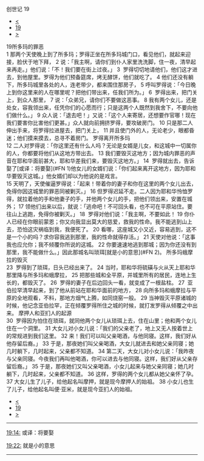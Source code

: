 ﻿





 创世记 19




* [<](bible/GEN18.md)
* [19](bible/GEN.md)
* [>](bible/GEN20.md)



 
19所多玛的罪恶  
1 那两个天使晚上到了所多玛；罗得正坐在所多玛城门口，看见他们，就起来迎接，脸伏于地下拜， 
2 说：「我主啊，请你们到仆人家里洗洗脚，住一夜，清早起来再走。」他们说：「不！我们要在街上过夜。」 
3  罗得切切地请他们，他们这才进去，到他屋里。罗得为他们预备筵席，烤无酵饼，他们就吃了。 
4 他们还没有躺下，所多玛城里各处的人，连老带少，都来围住那房子， 
5 呼叫罗得说：「今日晚上到你这里来的人在哪里呢？把他们带出来，任我们所为。」 
6  罗得出来，把门关上，到众人那里， 
7 说：「众弟兄，请你们不要做这恶事。 
8 我有两个女儿，还是处女，容我领出来，任凭你们的心愿而行；只是这两个人既然到我舍下，不要向他们做什么。」 
9 众人说：「退去吧！」又说：「这个人来寄居，还想要作官哪！现在我们要害你比害他们更甚。」众人就向前拥挤罗得，要攻破房门。 
10 只是那二人伸出手来，将罗得拉进屋去，把门关上， 
11 并且使门外的人，无论老少，眼都昏迷；他们摸来摸去，总寻不着房门。 罗得离开所多玛  
12 二人对罗得说：「你这里还有什么人吗？无论是女婿是儿女，和这城中一切属你的人，你都要将他们从这地方带出去。 
13 我们要毁灭这地方；因为城内罪恶的声音在耶和华面前甚大，耶和华差我们来，要毁灭这地方。」 
14  罗得就出去，告诉娶了[或译：将要娶](#FN
1)他女儿的女婿们说：「你们起来离开这地方，因为耶和华要毁灭这城。」他女婿们却以为他说的是戏言。  
15 天明了，天使催逼罗得说：「起来！带着你的妻子和你在这里的两个女儿出去，免得你因这城里的罪恶同被剿灭。」 
16 但罗得迟延不走。二人因为耶和华怜恤罗得，就拉着他的手和他妻子的手，并他两个女儿的手，把他们领出来，安置在城外； 
17 领他们出来以后，就说：「逃命吧！不可回头看，也不可在平原站住。要往山上逃跑，免得你被剿灭。」 
18  罗得对他们说：「我主啊，不要如此！ 
19 你仆人已经在你眼前蒙恩；你又向我显出莫大的慈爱，救我的性命。我不能逃到山上去，恐怕这灾祸临到我，我便死了。 
20 看哪，这座城又小又近，容易逃到，这不是一个小的吗？求你容我逃到那里，我的性命就得存活。」 
21 天使对他说：「这事我也应允你；我不倾覆你所说的这城。 
22 你要速速地逃到那城；因为你还没有到那里，我不能做什么。」因此那城名叫琐珥[就是小的意思](#FN
2)。 所多玛蛾摩拉的毁灭  
23  罗得到了琐珥，日头已经出来了。 
24 当时，耶和华将硫磺与火从天上耶和华那里降与所多玛和蛾摩拉， 
25 把那些城和全平原，并城里所有的居民，连地上生长的，都毁灭了。 
26  罗得的妻子在后边回头一看，就变成了一根盐柱。 
27  亚伯拉罕清早起来，到了他从前站在耶和华面前的地方， 
28 向所多玛和蛾摩拉与平原的全地观看，不料，那地方烟气上腾，如同烧窑一般。 
29 当神毁灭平原诸城的时候，他记念亚伯拉罕，正在倾覆罗得所住之城的时候，就打发罗得从倾覆之中出来。 摩押人和亚扪人的起源  
30  罗得因为怕住在琐珥，就同他两个女儿从琐珥上去，住在山里；他和两个女儿住在一个洞里。 
31 大女儿对小女儿说：「我们的父亲老了，地上又无人按着世上的常规进到我们这里。 
32 来！我们可以叫父亲喝酒，与他同寝。这样，我们好从他存留后裔。」 
33 于是，那夜她们叫父亲喝酒，大女儿就进去和她父亲同寝；她几时躺下，几时起来，父亲都不知道。 
34 第二天，大女儿对小女儿说：「我昨夜与父亲同寝。今夜我们再叫他喝酒，你可以进去与他同寝。这样，我们好从父亲存留后裔。」 
35 于是，那夜她们又叫父亲喝酒，小女儿起来与她父亲同寝；她几时躺下，几时起来，父亲都不知道。 
36 这样，罗得的两个女儿都从她父亲怀了孕。 
37 大女儿生了儿子，给他起名叫摩押，就是现今摩押人的始祖。 
38 小女儿也生了儿子，给他起名叫便·亚米，就是现今亚扪人的始祖。 
* [<](bible/GEN18.md)
* [19](bible/GEN.md)
* [>](bible/GEN20.md)





---


[19:14:](#V14)
或译：将要娶


[19:22:](#V22)
就是小的意思




---









